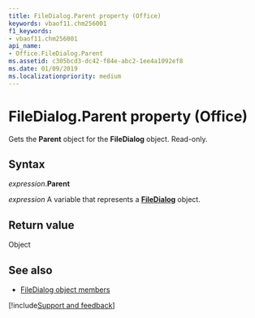 ```yaml
---
title: FileDialog.Parent property (Office)
keywords: vbaof11.chm256001
f1_keywords:
- vbaof11.chm256001
api_name:
- Office.FileDialog.Parent
ms.assetid: c305bcd3-dc42-f84e-abc2-1ee4a1092ef8
ms.date: 01/09/2019
ms.localizationpriority: medium
---
```



# FileDialog.Parent property (Office)

Gets the **Parent** object for the **FileDialog** object. Read-only.


## Syntax

_expression_.**Parent**

_expression_ A variable that represents a **[FileDialog](Office.FileDialog.md)** object.


## Return value

Object


## See also

- [FileDialog object members](overview/library-reference/filedialog-members-office.md)

[!include[Support and feedback](~/includes/feedback-boilerplate.md)]
